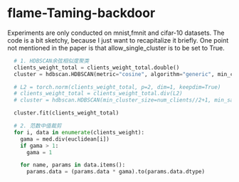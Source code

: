 # flame-Taming-backdoor
Experiments are only conducted on mnist,fmnit and cifar-10 datasets.
The code is a bit sketchy, because I just want to recapitalize it briefly.
One point not mentioned in the paper is that allow_single_cluster is to be set to True.

```python
  # 1. HDBSCAN余弦相似度聚类
  clients_weight_total = clients_weight_total.double()
  cluster = hdbscan.HDBSCAN(metric="cosine", algorithm="generic", min_cluster_size=num_clients//2+1, min_samples=1,allow_single_cluster=True)

  # L2 = torch.norm(clients_weight_total, p=2, dim=1, keepdim=True)
  # clients_weight_total = clients_weight_total.div(L2)
  # cluster = hdbscan.HDBSCAN(min_cluster_size=num_clients//2+1, min_samples=1, allow_single_cluster=True)

  cluster.fit(clients_weight_total)

  # 2. 范数中值裁剪
  for i, data in enumerate(clients_weight):
    gama = med.div(euclidean[i])
    if gama > 1:
      gama = 1

    for name, params in data.items():
      params.data = (params.data * gama).to(params.data.dtype)
```
